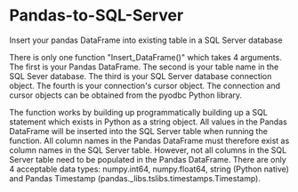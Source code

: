 # Pandas-to-SQL-Server
Insert your pandas DataFrame into existing table in a SQL Server database

There is only one function "Insert_DataFrame()" which takes 4 arguments. The first is your Pandas DataFrame. The second is your table name in the SQL Sever database.
The third is your SQL Server database connection object. The fourth is your connection's cursor object. The connection and cursor objects can be obtained from the
pyodbc Python library.

The function works by building up programmatically building up a SQL statement which exists in Python as a string object. All values in the Pandas DataFrame will be
inserted into the SQL Server table when running the function. All column names in the Pandas DataFrame must therefore exist as column names in the SQL Server table.
However, not all columns in the SQL Server table need to be populated in the Pandas DataFrame. There are only 4 acceptable data types: 
numpy.int64, numpy.float64, string (Python native) and Pandas Timestamp (pandas._libs.tslibs.timestamps.Timestamp).



